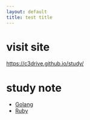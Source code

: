 ```yaml
---
layout: default
title: test title
---
```

# visit site
https://c3drive.github.io/study/
# study note
- [Golang](/Golang/STUDYNOTE.md)
- [Ruby](/Ruby/STUDYNOTE.md)
